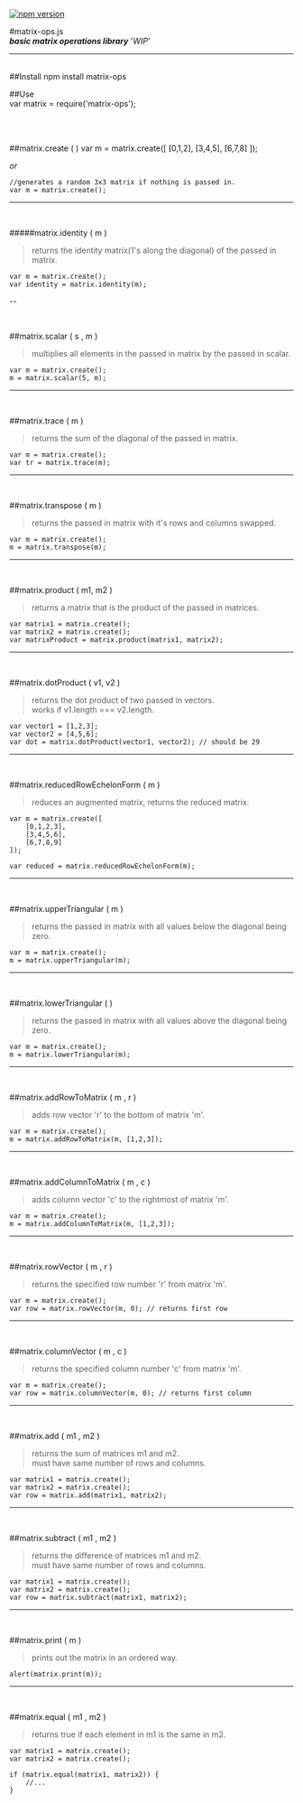 [![npm version](https://badge.fury.io/js/matrix-ops.svg)](http://badge.fury.io/js/matrix-ops)

#matrix-ops.js <br /> 
***basic matrix operations library*** '*WIP*'

---
<br/>
##Install
	npm install matrix-ops

##Use	
	var matrix = require('matrix-ops');

<br/>
<br />

##matrix.create ( )
	var m = matrix.create([
		[0,1,2],
		[3,4,5],
		[6,7,8]
	]);
	
*or*

	//generates a random 3x3 matrix if nothing is passed in.
	var m = matrix.create();
	
---

<br />

#####matrix.identity ( m )
>returns the identity matrix(1's along the diagonal) of the passed in matrix.

	var m = matrix.create();
	var identity = matrix.identity(m);
	
--

<br />

##matrix.scalar ( s , m )
>multiplies all elements in the passed in matrix by the passed in  scalar.

	var m = matrix.create();
	m = matrix.scalar(5, m);

---

<br />

##matrix.trace ( m )
>returns the sum of the diagonal of the passed in matrix.

	var m = matrix.create();
	var tr = matrix.trace(m);
	
---

<br />

##matrix.transpose ( m )
>returns the passed in matrix with it's rows and columns swapped.

	var m = matrix.create();
	m = matrix.transpose(m);

---

<br />

##matrix.product ( m1, m2 )
>returns a matrix that is the product of the passed in matrices.

	var matrix1 = matrix.create();
	var matrix2 = matrix.create();
	var matrixProduct = matrix.product(matrix1, matrix2);
	
---

<br />

##matrix.dotProduct ( v1, v2 )
>returns the dot product of two passed in vectors.
> <br /> works if v1.length === v2.length.

	var vector1 = [1,2,3];
	var vector2 = [4,5,6];
	var dot = matrix.dotProduct(vector1, vector2); // should be 29
	
---

<br />

##matrix.reducedRowEchelonForm ( m )
>reduces an augmented matrix, returns the reduced matrix.

	var m = matrix.create([
		[0,1,2,3],
		[3,4,5,6],
		[6,7,8,9]
	]);
	
	var reduced = matrix.reducedRowEchelonForm(m);

---

<br />

##matrix.upperTriangular ( m )
>returns the passed in matrix with all values below the diagonal being zero.

	var m = matrix.create();
	m = matrix.upperTriangular(m);
	
---

<br />

##matrix.lowerTriangular ( )
>returns the passed in matrix with all values above the diagonal being zero.

	var m = matrix.create();
	m = matrix.lowerTriangular(m);

---

<br />

##matrix.addRowToMatrix ( m , r )
> adds row vector 'r' to the bottom of matrix 'm'.

	var m = matrix.create();
	m = matrix.addRowToMatrix(m, [1,2,3]);

---

<br />

##matrix.addColumnToMatrix ( m , c )
> adds column vector 'c' to the rightmost of matrix 'm'.

	var m = matrix.create();
	m = matrix.addColumnToMatrix(m, [1,2,3]);

---

<br />
	
##matrix.rowVector ( m , r )
> returns the specified row number 'r' from matrix 'm'.

	var m = matrix.create();
	var row = matrix.rowVector(m, 0); // returns first row

---

<br />
	
##matrix.columnVector ( m , c )
> returns the specified column number 'c' from matrix 'm'.

	var m = matrix.create();
	var row = matrix.columnVector(m, 0); // returns first column
	
---

<br />
	
##matrix.add ( m1 , m2 )
> returns the sum of matrices m1 and m2. <br />
> must have same number of rows and columns.

	var matrix1 = matrix.create();
	var matrix2 = matrix.create();
	var row = matrix.add(matrix1, matrix2);

---

<br />
	
##matrix.subtract ( m1 , m2 )
> returns the difference of matrices m1 and m2. <br />
> must have same number of rows and columns.

	var matrix1 = matrix.create();
	var matrix2 = matrix.create();
	var row = matrix.subtract(matrix1, matrix2);

---

<br />
	
##matrix.print ( m )
> prints out the matrix in an ordered way.

	alert(matrix.print(m));
	
---

<br />
	
##matrix.equal ( m1 , m2 )
> returns true if each element in m1 is the same in m2.

	var matrix1 = matrix.create();
	var matrix2 = matrix.create();
	
	if (matrix.equal(matrix1, matrix2)) { 
		//...
	}
	

